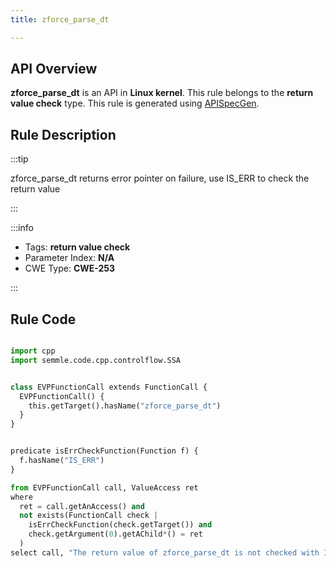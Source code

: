 ```yaml
---
title: zforce_parse_dt

---
```



## API Overview
**zforce_parse_dt** is an API in **Linux kernel**. This rule belongs to the **return value check** type. This rule is generated using [APISpecGen](../../tools/APISpecGen).
## Rule Description

:::tip

zforce_parse_dt returns error pointer on failure, use IS_ERR to check the return value

:::

:::info

- Tags: **return value check**
- Parameter Index: **N/A**
- CWE Type: **CWE-253**

:::

## Rule Code
```python

import cpp
import semmle.code.cpp.controlflow.SSA


class EVPFunctionCall extends FunctionCall {
  EVPFunctionCall() {
    this.getTarget().hasName("zforce_parse_dt")
  }
}


predicate isErrCheckFunction(Function f) {
  f.hasName("IS_ERR") 
}

from EVPFunctionCall call, ValueAccess ret
where
  ret = call.getAnAccess() and
  not exists(FunctionCall check |
    isErrCheckFunction(check.getTarget()) and
    check.getArgument(0).getAChild*() = ret
  )
select call, "The return value of zforce_parse_dt is not checked with IS_ERR."
    
```